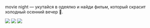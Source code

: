 movie night
— укутайся в одеялко и найди фильм, который скрасит холодный осенний вечер 🍁.

<img src="https://user-images.githubusercontent.com/67856937/96565615-462ecd00-12cd-11eb-81c3-fc0b2c0c0ff1.png">
<img src="https://user-images.githubusercontent.com/67856937/96565620-48912700-12cd-11eb-9b2e-cf685de05b99.png">
<img src="https://user-images.githubusercontent.com/67856937/96565627-4a5aea80-12cd-11eb-86aa-f6e696cff7f0.png">
